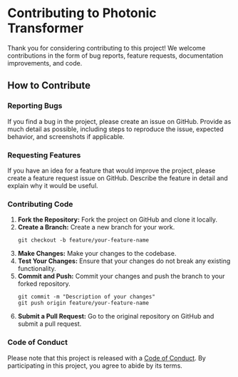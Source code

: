 
# Contributing to Photonic Transformer

Thank you for considering contributing to this project! We welcome contributions in the form of bug reports, feature requests, documentation improvements, and code.

## How to Contribute

### Reporting Bugs

If you find a bug in the project, please create an issue on GitHub. Provide as much detail as possible, including steps to reproduce the issue, expected behavior, and screenshots if applicable.

### Requesting Features

If you have an idea for a feature that would improve the project, please create a feature request issue on GitHub. Describe the feature in detail and explain why it would be useful.

### Contributing Code

1. **Fork the Repository:** Fork the project on GitHub and clone it locally.
2. **Create a Branch:** Create a new branch for your work.
   ```
   git checkout -b feature/your-feature-name
   ```
3. **Make Changes:** Make your changes to the codebase.
4. **Test Your Changes:** Ensure that your changes do not break any existing functionality.
5. **Commit and Push:** Commit your changes and push the branch to your forked repository.
   ```
   git commit -m "Description of your changes"
   git push origin feature/your-feature-name
   ```
6. **Submit a Pull Request:** Go to the original repository on GitHub and submit a pull request.

### Code of Conduct

Please note that this project is released with a [Code of Conduct](CODE_OF_CONDUCT.md). By participating in this project, you agree to abide by its terms.
